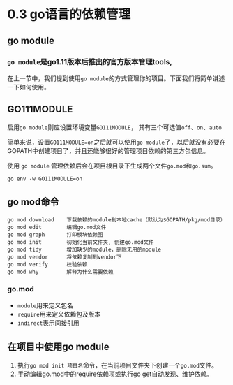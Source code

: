 # 0.3 go语言的依赖管理

## go module

### `go module`是go1.11版本后推出的官方版本管理tools,

在上一节中，我们提到使用`go module`的方式管理你的项目。下面我们将简单讲述一下如何使用。

## GO111MODULE

启用`go module`则应设置环境变量`GO111MODULE`， 其有三个可选值`off`、`on`、`auto`

简单来说，设置`GO111MODULE=on`之后就可以使用`go module`了，以后就没有必要在GOPATH中创建项目了，并且还能够很好的管理项目依赖的第三方包信息。

使用 `go module` 管理依赖后会在项目根目录下生成两个文件`go.mod`和`go.sum`。

```
go env -w GO111MODULE=on
```

## go mod命令

```
go mod download    下载依赖的module到本地cache（默认为$GOPATH/pkg/mod目录）
go mod edit        编辑go.mod文件
go mod graph       打印模块依赖图
go mod init        初始化当前文件夹, 创建go.mod文件
go mod tidy        增加缺少的module，删除无用的module
go mod vendor      将依赖复制到vendor下
go mod verify      校验依赖
go mod why         解释为什么需要依赖
```

### go.mod

+ `module`用来定义包名
+ `require`用来定义依赖包及版本
+ `indirect`表示间接引用

## 在项目中使用go module

1. 执行`go mod init 项目名`命令，在当前项目文件夹下创建一个`go.mod`文件。
2. 手动编辑go.mod中的require依赖项或执行go get自动发现、维护依赖。